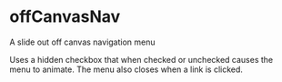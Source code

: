 # offCanvasNav
A slide out off canvas navigation menu

Uses a hidden checkbox that when checked or unchecked causes the menu to animate.
The menu also closes when a link is clicked. 
